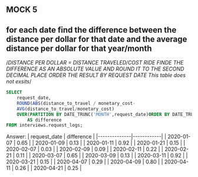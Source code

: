 ## MOCK 5 
## for each date find the difference between the distance per dollar for that date and the average distance per dollar for that year/month
/*DISTANCE PER DOLLAR = DISTANCE TRAVELED/COST RIDE
FINDE THE DIFFERENCE AS AN ABSOLUTE VALUE AND ROUND IT TO THE SECOND DECIMAL PLACE
ORDER THE RESULT BY REQUEST DATE
This table does not exsits*/
````SQL
SELECT
	request_date,
	ROUND(ABS(distance_to_travel / monetary_cost-
	AVG(distance_to_travel/monetary_cost) 
	OVER(PARTITION BY DATE_TRUNC('MONTH',request_date)ORDER BY DATE_TRUNC('MONTH',request_date)))::NUMERIC,2) 
		AS difference
FROM interviews.request_logs;
````
Answer: 
| request_date | difference |
|--------------|------------|
| 2020-01-07   | 0.65       |
| 2020-01-09   | 0.13       |
| 2020-01-11   | 0.92       |
| 2020-01-21   | 0.15       |
| 2020-02-07   | 0.03       |
| 2020-02-09   | 0.09       |
| 2020-02-11   | 0.22       |
| 2020-02-21   | 0.11       |
| 2020-03-07   | 0.65       |
| 2020-03-09   | 0.13       |
| 2020-03-11   | 0.92       |
| 2020-03-21   | 0.15       |
| 2020-04-07   | 0.29       |
| 2020-04-09   | 0.80       |
| 2020-04-11   | 0.26       |
| 2020-04-21   | 0.25       |
